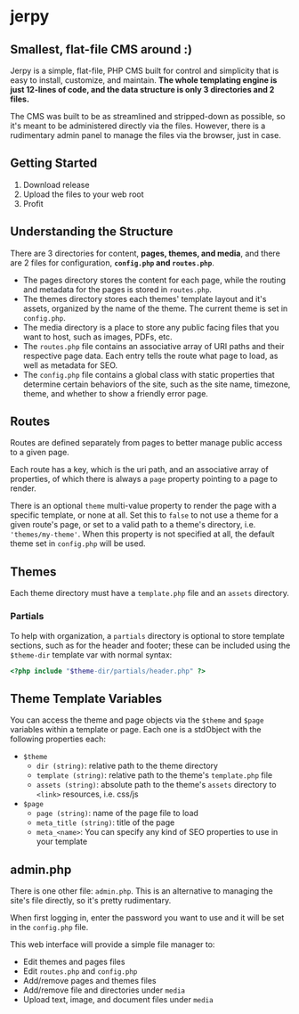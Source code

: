 # jerpy

## Smallest, flat-file CMS around :)
Jerpy is a simple, flat-file, PHP CMS built for control and simplicity that is easy to install, customize, and maintain.
**The whole templating engine is just 12-lines of code, and the data structure is only 3 directories and 2 files.**

The CMS was built to be as streamlined and stripped-down as possible, so it's meant to be administered directly via the files.
However, there is a rudimentary admin panel to manage the files via the browser, just in case.

## Getting Started
1. Download release
2. Upload the files to your web root
3. Profit

## Understanding the Structure
There are 3 directories for content, **pages, themes, and media**, and there are 2 files for configuration, **`config.php` and `routes.php`**.

- The pages directory stores the content for each page, while the routing and metadata for the pages is stored in `routes.php`.
- The themes directory stores each themes' template layout and it's assets, organized by the name of the theme. The current theme is set in `config.php`.
- The media directory is a place to store any public facing files that you want to host, such as images, PDFs, etc.
- The `routes.php` file contains an associative array of URI paths and their respective page data. Each entry tells the route what page to load, as well as metadata for SEO.
- The `config.php` file contains a global class with static properties that determine certain behaviors of the site, such as the site name, timezone, theme, and whether to show a friendly error page.

## Routes
Routes are defined separately from pages to better manage public access to a given page.

Each route has a key, which is the uri path, and an associative array of properties, of which there is always a `page` property pointing to a page to render.

There is an optional `theme` multi-value property to render the page with a specific template, or none at all. Set this to `false` to not use a theme for a given route's page, or set to a valid path to a theme's directory, i.e. `'themes/my-theme'`. When this property is not specified at all, the default theme set in `config.php` will be used.

## Themes
Each theme directory must have a `template.php` file and an `assets` directory.

### Partials
To help with organization, a `partials` directory is optional to store template sections, such as for the header and footer; these can be included using the `$theme-dir` template var with normal syntax:
```php
<?php include "$theme-dir/partials/header.php" ?>
```

## Theme Template Variables
You can access the theme and page objects via the `$theme` and `$page` variables within a template or page. Each one is a stdObject with the following properties each:
- `$theme`
  - `dir (string)`: relative path to the theme directory
  - `template (string)`: relative path to the theme's `template.php` file
  - `assets (string)`: absolute path to the theme's `assets` directory to `<link>` resources, i.e. css/js
- `$page`
  - `page (string)`: name of the page file to load
  - `meta_title (string)`: title of the page
  - `meta_<name>`: You can specify any kind of SEO properties to use in your template

## admin.php
There is one other file: `admin.php`. This is an alternative to managing the site's file directly, so it's pretty rudimentary.

When first logging in, enter the password you want to use and it will be set in the `config.php` file.

This web interface will provide a simple file manager to:
- Edit themes and pages files
- Edit `routes.php` and `config.php`
- Add/remove pages and themes files
- Add/remove file and directories under `media`
- Upload text, image, and document files under `media`
